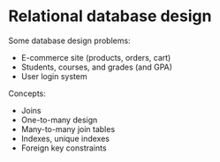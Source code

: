 # Relational database design

Some database design problems:

* E-commerce site (products, orders, cart)
* Students, courses, and grades (and GPA)
* User login system

Concepts:

* Joins
* One-to-many design
* Many-to-many join tables
* Indexes, unique indexes
* Foreign key constraints
